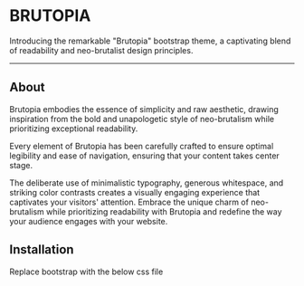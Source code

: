 BRUTOPIA
========

Introducing the remarkable "Brutopia" bootstrap theme, a captivating blend of readability and neo-brutalist design principles.

* * *

## About

Brutopia embodies the essence of simplicity and raw aesthetic, drawing inspiration from the bold and unapologetic style of neo-brutalism while prioritizing exceptional readability.

Every element of Brutopia has been carefully crafted to ensure optimal legibility and ease of navigation, ensuring that your content takes center stage.

The deliberate use of minimalistic typography, generous whitespace, and striking color contrasts creates a visually engaging experience that captivates your visitors' attention. Embrace the unique charm of neo-brutalism while prioritizing readability with Brutopia and redefine the way your audience engages with your website.
 

## Installation

Replace bootstrap with the below css file